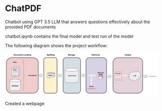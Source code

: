 # ChatPDF
Chatbot using GPT 3.5 LLM that answers questions effectively about the provided PDF documents

chatbot.ipynb contains the final model and test run of the model

The following diagram shows the project workflow:

![alt text](./workflow.jpeg)

Created a webpage